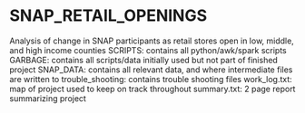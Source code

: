 # SNAP_RETAIL_OPENINGS
Analysis of change in SNAP participants as retail stores open in low, middle, and high income counties
SCRIPTS: contains all python/awk/spark scripts
GARBAGE: contains all scripts/data initially used but not part of finished project
SNAP_DATA: contains all relevant data, and where intermediate files are written to
trouble_shooting: contains trouble shooting files
work_log.txt: map of project used to keep on track throughout
summary.txt: 2 page report summarizing project
